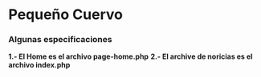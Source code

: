 # Pequeño Cuervo

### Algunas especificaciones 

**1.- El Home es el archivo page-home.php**
**2.- El archive de noricias es el archivo index.php**